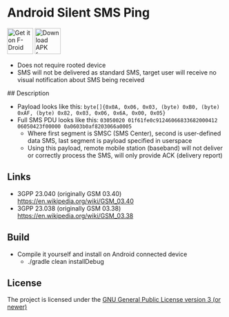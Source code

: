 # Android Silent SMS Ping

[<img src="https://f-droid.org/badge/get-it-on.png" alt="Get it on F-Droid" height="60">](https://f-droid.org/app/com.itds.sms.ping) [<img src="getapkfromgithub.png" alt="Download APK from GitHub" height="60">](https://github.com/itds-consulting/android-silent-ping-sms/releases)

  - Does not require rooted device
  - SMS will not be delivered as standard SMS, target user will receive no visual notification about SMS being received

## Description

  - Payload looks like this: `byte[]{0x0A, 0x06, 0x03, (byte) 0xB0, (byte) 0xAF, (byte) 0x82, 0x03, 0x06, 0x6A, 0x00, 0x05}`
  - Full SMS PDU looks like this: `03050020 01f61fe0c91246066833682000412 06050423f00000 0a0603b0af8203066a0005`
    - Where first segment is SMSC (SMS Center), second is user-defined data SMS, last segment is payload specified in userspace
    - Using this payload, remote mobile station (baseband) will not deliver or correctly process the SMS, will only provide ACK (delivery report)

## Links

  - 3GPP 23.040 (originally GSM 03.40) https://en.wikipedia.org/wiki/GSM_03.40
  - 3GPP 23.038 (originally GSM 03.38) https://en.wikipedia.org/wiki/GSM_03.38

## Build

  - Compile it yourself and install on Android connected device
    - ./gradle clean installDebug
    
## License

   The project is licensed under the [GNU General Public License version 3 (or newer)](https://github.com/itds-consulting/android-silent-ping-sms/blob/master/LICENSE)

